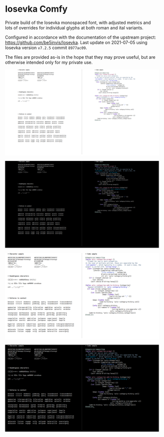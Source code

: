 # Iosevka Comfy

Private build of the Iosevka monospaced font, with adjusted metrics and
lots of overrides for individual glyphs at both roman and ital variants.

Configured in accordance with the documentation of the upstream project:
<https://github.com/be5invis/Iosevka>.  Last update on 2021-07-05 using
Iosevka version `v7.2.5` commit `8977ac09`.

The files are provided as-is in the hope that they may prove useful, but
are otherwise intended only for my private use.

![iosevka-comfy-sample-light](./iosevka-comfy-sample-light.png)

![iosevka-comfy-sample-dark](./iosevka-comfy-sample-dark.png)

![iosevka-comfy-sample-light-large](./iosevka-comfy-sample-light-large.png)

![iosevka-comfy-sample-dark-large](./iosevka-comfy-sample-dark-large.png)
